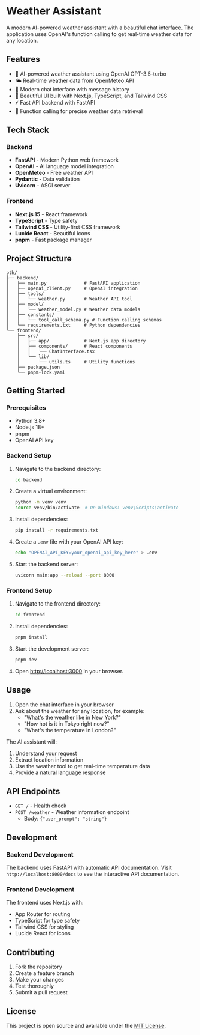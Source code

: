 # Weather Assistant

A modern AI-powered weather assistant with a beautiful chat interface. The application uses OpenAI's function calling to get real-time weather data for any location.

## Features

- 🤖 AI-powered weather assistant using OpenAI GPT-3.5-turbo
- 🌤️ Real-time weather data from OpenMeteo API
- 💬 Modern chat interface with message history
- 🎨 Beautiful UI built with Next.js, TypeScript, and Tailwind CSS
- ⚡ Fast API backend with FastAPI
- 🔧 Function calling for precise weather data retrieval

## Tech Stack

### Backend

- **FastAPI** - Modern Python web framework
- **OpenAI** - AI language model integration
- **OpenMeteo** - Free weather API
- **Pydantic** - Data validation
- **Uvicorn** - ASGI server

### Frontend

- **Next.js 15** - React framework
- **TypeScript** - Type safety
- **Tailwind CSS** - Utility-first CSS framework
- **Lucide React** - Beautiful icons
- **pnpm** - Fast package manager

## Project Structure

```
pth/
├── backend/
│   ├── main.py              # FastAPI application
│   ├── openai_client.py     # OpenAI integration
│   ├── tools/
│   │   └── weather.py       # Weather API tool
│   ├── model/
│   │   └── weather_model.py # Weather data models
│   ├── constants/
│   │   └── tool_call_schema.py # Function calling schemas
│   └── requirements.txt     # Python dependencies
└── frontend/
    ├── src/
    │   ├── app/             # Next.js app directory
    │   ├── components/      # React components
    │   │   └── ChatInterface.tsx
    │   └── lib/
    │       └── utils.ts     # Utility functions
    ├── package.json
    └── pnpm-lock.yaml
```

## Getting Started

### Prerequisites

- Python 3.8+
- Node.js 18+
- pnpm
- OpenAI API key

### Backend Setup

1. Navigate to the backend directory:

   ```bash
   cd backend
   ```

2. Create a virtual environment:

   ```bash
   python -m venv venv
   source venv/bin/activate  # On Windows: venv\Scripts\activate
   ```

3. Install dependencies:

   ```bash
   pip install -r requirements.txt
   ```

4. Create a `.env` file with your OpenAI API key:

   ```bash
   echo "OPENAI_API_KEY=your_openai_api_key_here" > .env
   ```

5. Start the backend server:
   ```bash
   uvicorn main:app --reload --port 8000
   ```

### Frontend Setup

1. Navigate to the frontend directory:

   ```bash
   cd frontend
   ```

2. Install dependencies:

   ```bash
   pnpm install
   ```

3. Start the development server:

   ```bash
   pnpm dev
   ```

4. Open [http://localhost:3000](http://localhost:3000) in your browser.

## Usage

1. Open the chat interface in your browser
2. Ask about the weather for any location, for example:
   - "What's the weather like in New York?"
   - "How hot is it in Tokyo right now?"
   - "What's the temperature in London?"

The AI assistant will:

1. Understand your request
2. Extract location information
3. Use the weather tool to get real-time temperature data
4. Provide a natural language response

## API Endpoints

- `GET /` - Health check
- `POST /weather` - Weather information endpoint
  - Body: `{"user_prompt": "string"}`

## Development

### Backend Development

The backend uses FastAPI with automatic API documentation. Visit `http://localhost:8000/docs` to see the interactive API documentation.

### Frontend Development

The frontend uses Next.js with:

- App Router for routing
- TypeScript for type safety
- Tailwind CSS for styling
- Lucide React for icons

## Contributing

1. Fork the repository
2. Create a feature branch
3. Make your changes
4. Test thoroughly
5. Submit a pull request

## License

This project is open source and available under the [MIT License](LICENSE).
